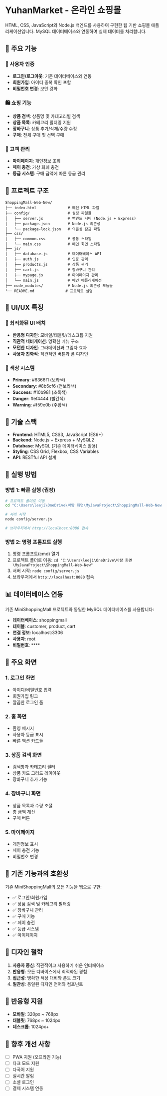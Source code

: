 # YuhanMarket - 온라인 쇼핑몰

HTML, CSS, JavaScript와 Node.js 백엔드를 사용하여 구현한 웹 기반 쇼핑몰 애플리케이션입니다. MySQL 데이터베이스와 연동하여 실제 데이터를 처리합니다.

## 🚀 주요 기능

### 🔐 사용자 인증
- **로그인/로그아웃**: 기존 데이터베이스와 연동
- **회원가입**: 아이디 중복 확인 포함
- **비밀번호 변경**: 보안 강화

### 🛍️ 쇼핑 기능
- **상품 검색**: 상품명 및 카테고리별 검색
- **상품 목록**: 카테고리 필터링 지원
- **장바구니**: 상품 추가/삭제/수량 수정
- **구매**: 전체 구매 및 선택 구매

### 👤 고객 관리
- **마이페이지**: 개인정보 조회
- **페이 충전**: 가상 화폐 충전
- **등급 시스템**: 구매 금액에 따른 등급 관리

## 📁 프로젝트 구조

```
ShoppingMall-Web-New/
├── index.html              # 메인 HTML 파일
├── config/                 # 설정 파일들
│   ├── server.js           # 백엔드 서버 (Node.js + Express)
│   ├── package.json        # Node.js 의존성
│   └── package-lock.json   # 의존성 잠금 파일
├── css/
│   ├── common.css          # 공통 스타일
│   └── main.css            # 메인 화면 스타일
├── js/
│   ├── database.js         # 데이터베이스 API
│   ├── auth.js             # 인증 관리
│   ├── products.js         # 상품 관리
│   ├── cart.js             # 장바구니 관리
│   ├── mypage.js           # 마이페이지 관리
│   └── main.js             # 메인 애플리케이션
├── node_modules/           # Node.js 의존성 모듈들
└── README.md              # 프로젝트 설명
```

## 🎨 UI/UX 특징

### 🎯 최적화된 UI 배치
- **반응형 디자인**: 모바일/태블릿/데스크톱 지원
- **직관적 네비게이션**: 명확한 메뉴 구조
- **모던한 디자인**: 그라데이션과 그림자 효과
- **사용자 친화적**: 직관적인 버튼과 폼 디자인

### 🎨 색상 시스템
- **Primary**: #6366f1 (보라색)
- **Secondary**: #8b5cf6 (연보라색)
- **Success**: #10b981 (초록색)
- **Danger**: #ef4444 (빨간색)
- **Warning**: #f59e0b (주황색)

## 🔧 기술 스택

- **Frontend**: HTML5, CSS3, JavaScript (ES6+)
- **Backend**: Node.js + Express + MySQL2
- **Database**: MySQL (기존 데이터베이스 활용)
- **Styling**: CSS Grid, Flexbox, CSS Variables
- **API**: RESTful API 설계

## 🚀 실행 방법

### 방법 1: 빠른 실행 (권장)
```bash
# 프로젝트 폴더로 이동
cd "C:\Users\leeji\OneDrive\바탕 화면\MyJavaProject\ShoppingMall-Web-New"

# 서버 시작
node config/server.js

# 브라우저에서 http://localhost:8080 접속
```

### 방법 2: 명령 프롬프트 실행
1. 명령 프롬프트(cmd) 열기
2. 프로젝트 폴더로 이동: `cd "C:\Users\leeji\OneDrive\바탕 화면\MyJavaProject\ShoppingMall-Web-New"`
3. 서버 시작: `node config/server.js`
4. 브라우저에서 `http://localhost:8080` 접속

## 📊 데이터베이스 연동

기존 MiniShoppingMall 프로젝트와 동일한 MySQL 데이터베이스를 사용합니다:

- **데이터베이스**: shoppingmall
- **테이블**: customer, product, cart
- **연결 정보**: localhost:3306
- **사용자**: root
- **비밀번호**: ****

## 🎯 주요 화면

### 1. 로그인 화면
- 아이디/비밀번호 입력
- 회원가입 링크
- 깔끔한 로그인 폼

### 2. 홈 화면
- 환영 메시지
- 사용자 등급 표시
- 빠른 액션 카드들

### 3. 상품 검색 화면
- 검색창과 카테고리 필터
- 상품 카드 그리드 레이아웃
- 장바구니 추가 기능

### 4. 장바구니 화면
- 상품 목록과 수량 조절
- 총 금액 계산
- 구매 버튼

### 5. 마이페이지
- 개인정보 표시
- 페이 충전 기능
- 비밀번호 변경

## 🔄 기존 기능과의 호환성

기존 MiniShoppingMall의 모든 기능을 웹으로 구현:

- ✅ 로그인/회원가입
- ✅ 상품 검색 및 카테고리 필터링
- ✅ 장바구니 관리
- ✅ 구매 기능
- ✅ 페이 충전
- ✅ 등급 시스템
- ✅ 마이페이지

## 🎨 디자인 철학

1. **사용자 중심**: 직관적이고 사용하기 쉬운 인터페이스
2. **반응형**: 모든 디바이스에서 최적화된 경험
3. **접근성**: 명확한 색상 대비와 폰트 크기
4. **일관성**: 통일된 디자인 언어와 컴포넌트

## 📱 반응형 지원

- **모바일**: 320px ~ 768px
- **태블릿**: 768px ~ 1024px  
- **데스크톱**: 1024px+

## 🚀 향후 개선 사항

- [ ] PWA 지원 (오프라인 기능)
- [ ] 다크 모드 지원
- [ ] 다국어 지원
- [ ] 실시간 알림
- [ ] 소셜 로그인
- [ ] 결제 시스템 연동
